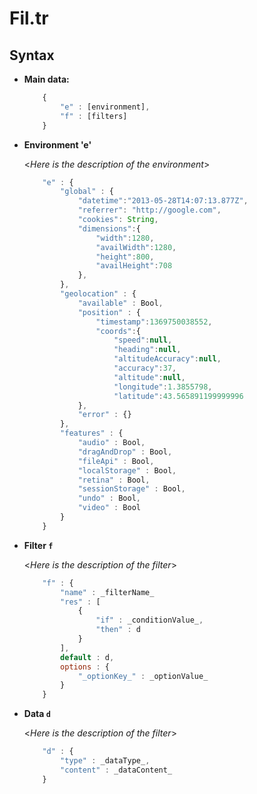 Fil.tr
======
**Syntax**
----

* **Main data:**

	```javascript
  		{
  			"e" : [environment],
	  		"f" : [filters]
  		}    
	```
 
* **Environment 'e'**

	<_Here is the description of the environment_>
	
	```javascript
  		"e" : {
  			"global" : {
  				"datetime":"2013-05-28T14:07:13.877Z",
				"referrer": "http://google.com",
				"cookies": String,
				"dimensions":{
					"width":1280,
					"availWidth":1280,
					"height":800,
					"availHeight":708
				},
  			},
  			"geolocation" : {
  				"available" : Bool,
  				"position" : {
  					"timestamp":1369750038552,
					"coords":{
						"speed":null,
						"heading":null,
						"altitudeAccuracy":null,
						"accuracy":37,
						"altitude":null,
						"longitude":1.3855798,
						"latitude":43.565891199999996
  				},
  				"error" : {}
  			},
  			"features" : {
  				"audio" : Bool,
  				"dragAndDrop" : Bool,
  				"fileApi" : Bool,
  				"localStorage" : Bool,
  				"retina" : Bool,
  				"sessionStorage" : Bool,
  				"undo" : Bool,
  				"video" : Bool
  			}
	  	}
	```
  
* **Filter `f`**

	<_Here is the description of the filter_>
	
	```javascript
  		"f" : {
  			"name" : _filterName_
  			"res" : [
  				{
  					"if" : _conditionValue_,
  					"then" : d
  				}
  			],
  			default : d,
  			options : {
  				"_optionKey_" : _optionValue_
  			}
  	  	}
	```
* **Data `d`**

	<_Here is the description of the filter_>
	
	```javascript
  		"d" : {
  			"type" : _dataType_,
  			"content" : _dataContent_
  	  	}
	```
